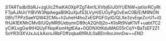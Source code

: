 $START$sdbI5bRJ+zgUlcZfIwKAOXpPZgT4m1LXVbj6/iJ0iYUENW+jstIorRCyRtFTpAJAUr/YlBVW3NpAegaBI9QuXjufS3LVyH/EUOyPgOvEwC0B/E/M9NON08h/TPPzSaeYQW42CMs+h2uheH4hoZxEGPGFGylG/QLXe3zvEqeZcrU1+iGfHJA1EKNhCMv9/UQyMR9UebynnD89cA2Qh9j2o+KllsRt9VaK1VF+uabt7C2yCiKLvgGw9tHQUyFNspKsmHgtEAa+0QDNXItKduMAG55rCqY+BaTsEF2Z1SoYR3l3XVJxJuLkAxroJRbFDffzqba6flRUL0aBDn9orJmnDw==$END$